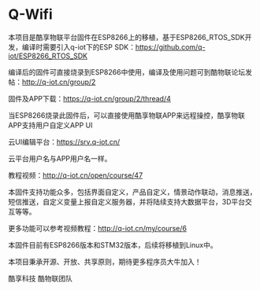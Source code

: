 # Q-Wifi
本项目是酷享物联平台固件在ESP8266上的移植，基于ESP8266_RTOS_SDK开发，编译时需要引入q-iot下的ESP SDK：https://github.com/q-iot/ESP8266_RTOS_SDK

编译后的固件可直接烧录到ESP8266中使用，编译及使用问题可到酷物联论坛发帖：http://q-iot.cn/group/2

固件及APP下载：https://q-iot.cn/group/2/thread/4

当ESP8266烧录此固件后，可以直接使用酷享物联APP来远程操控，酷享物联APP支持用户自定义APP UI

云UI编辑平台：https://srv.q-iot.cn/

云平台用户名与APP用户名一样。

教程视频：http://q-iot.cn/open/course/47

本固件支持功能众多，包括界面自定义，产品自定义，情景动作联动，消息推送，短信推送，自定义变量上报自定义服务器，并将陆续支持大数据平台，3D平台交互等等。

更多功能可以参考视频教程：http://q-iot.cn/my/course/6

本固件目前有ESP8266版本和STM32版本，后续将移植到Linux中。

本项目秉承开源、开放、共享原则，期待更多程序员大牛加入！

酷享科技 酷物联团队
